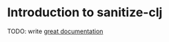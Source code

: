 # Introduction to sanitize-clj

TODO: write [great documentation](http://jacobian.org/writing/great-documentation/what-to-write/)
